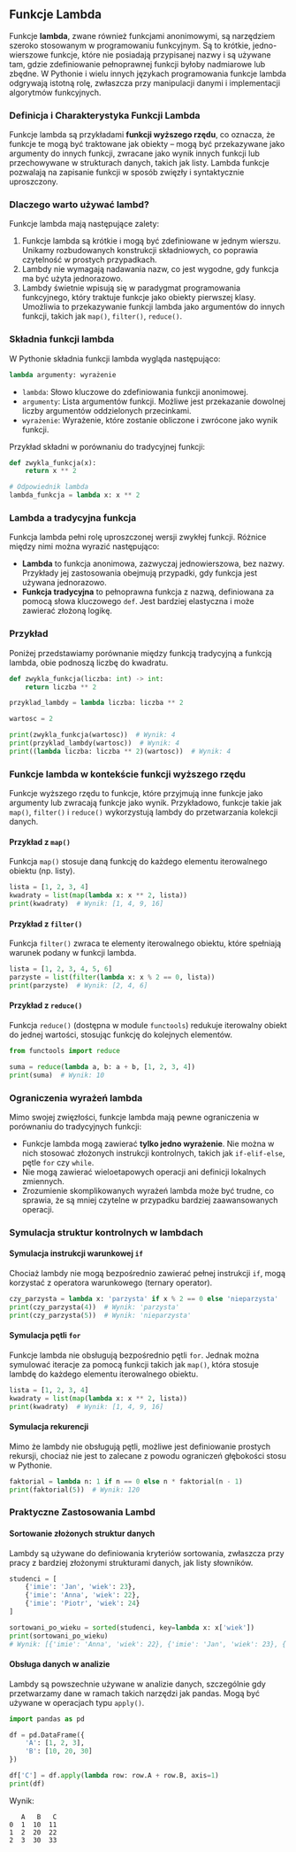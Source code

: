 ## Funkcje Lambda

Funkcje **lambda**, zwane również funkcjami anonimowymi, są narzędziem szeroko stosowanym w programowaniu funkcyjnym. Są to krótkie, jedno-wierszowe funkcje, które nie posiadają przypisanej nazwy i są używane tam, gdzie zdefiniowanie pełnoprawnej funkcji byłoby nadmiarowe lub zbędne. W Pythonie i wielu innych językach programowania funkcje lambda odgrywają istotną rolę, zwłaszcza przy manipulacji danymi i implementacji algorytmów funkcyjnych.

### Definicja i Charakterystyka Funkcji Lambda

Funkcje lambda są przykładami **funkcji wyższego rzędu**, co oznacza, że funkcje te mogą być traktowane jak obiekty – mogą być przekazywane jako argumenty do innych funkcji, zwracane jako wynik innych funkcji lub przechowywane w strukturach danych, takich jak listy. Lambda funkcje pozwalają na zapisanie funkcji w sposób zwięzły i syntaktycznie uproszczony.

### Dlaczego warto używać lambd?

Funkcje lambda mają następujące zalety:

1. Funkcje lambda są krótkie i mogą być zdefiniowane w jednym wierszu. Unikamy rozbudowanych konstrukcji składniowych, co poprawia czytelność w prostych przypadkach.
2. Lambdy nie wymagają nadawania nazw, co jest wygodne, gdy funkcja ma być użyta jednorazowo.
3. Lambdy świetnie wpisują się w paradygmat programowania funkcyjnego, który traktuje funkcje jako obiekty pierwszej klasy. Umożliwia to przekazywanie funkcji lambda jako argumentów do innych funkcji, takich jak `map()`, `filter()`, `reduce()`.

### Składnia funkcji lambda

W Pythonie składnia funkcji lambda wygląda następująco:

```python
lambda argumenty: wyrażenie
```

- `lambda`: Słowo kluczowe do zdefiniowania funkcji anonimowej.
- `argumenty`: Lista argumentów funkcji. Możliwe jest przekazanie dowolnej liczby argumentów oddzielonych przecinkami.
- `wyrażenie`: Wyrażenie, które zostanie obliczone i zwrócone jako wynik funkcji.

Przykład składni w porównaniu do tradycyjnej funkcji:

```python
def zwykla_funkcja(x):
    return x ** 2

# Odpowiednik lambda
lambda_funkcja = lambda x: x ** 2
```

### Lambda a tradycyjna funkcja

Funkcja lambda pełni rolę uproszczonej wersji zwykłej funkcji. Różnice między nimi można wyrazić następująco:

- **Lambda** to funkcja anonimowa, zazwyczaj jednowierszowa, bez nazwy. Przykłady jej zastosowania obejmują przypadki, gdy funkcja jest używana jednorazowo.
- **Funkcja tradycyjna** to pełnoprawna funkcja z nazwą, definiowana za pomocą słowa kluczowego `def`. Jest bardziej elastyczna i może zawierać złożoną logikę.

### Przykład

Poniżej przedstawiamy porównanie między funkcją tradycyjną a funkcją lambda, obie podnoszą liczbę do kwadratu.

```python
def zwykla_funkcja(liczba: int) -> int:
    return liczba ** 2

przyklad_lambdy = lambda liczba: liczba ** 2

wartosc = 2

print(zwykla_funkcja(wartosc))  # Wynik: 4
print(przyklad_lambdy(wartosc))  # Wynik: 4
print((lambda liczba: liczba ** 2)(wartosc))  # Wynik: 4
```

### Funkcje lambda w kontekście funkcji wyższego rzędu

Funkcje wyższego rzędu to funkcje, które przyjmują inne funkcje jako argumenty lub zwracają funkcje jako wynik. Przykładowo, funkcje takie jak `map()`, `filter()` i `reduce()` wykorzystują lambdy do przetwarzania kolekcji danych.

#### Przykład z `map()`

Funkcja `map()` stosuje daną funkcję do każdego elementu iterowalnego obiektu (np. listy).

```python
lista = [1, 2, 3, 4]
kwadraty = list(map(lambda x: x ** 2, lista))
print(kwadraty)  # Wynik: [1, 4, 9, 16]
```

#### Przykład z `filter()`

Funkcja `filter()` zwraca te elementy iterowalnego obiektu, które spełniają warunek podany w funkcji lambda.

```python
lista = [1, 2, 3, 4, 5, 6]
parzyste = list(filter(lambda x: x % 2 == 0, lista))
print(parzyste)  # Wynik: [2, 4, 6]
```

#### Przykład z `reduce()`

Funkcja `reduce()` (dostępna w module `functools`) redukuje iterowalny obiekt do jednej wartości, stosując funkcję do kolejnych elementów.

```python
from functools import reduce

suma = reduce(lambda a, b: a + b, [1, 2, 3, 4])
print(suma)  # Wynik: 10
```

### Ograniczenia wyrażeń lambda

Mimo swojej zwięzłości, funkcje lambda mają pewne ograniczenia w porównaniu do tradycyjnych funkcji:

- Funkcje lambda mogą zawierać **tylko jedno wyrażenie**. Nie można w nich stosować złożonych instrukcji kontrolnych, takich jak `if-elif-else`, pętle `for` czy `while`.
- Nie mogą zawierać wieloetapowych operacji ani definicji lokalnych zmiennych.
- Zrozumienie skomplikowanych wyrażeń lambda może być trudne, co sprawia, że są mniej czytelne w przypadku bardziej zaawansowanych operacji.

### Symulacja struktur kontrolnych w lambdach

#### Symulacja instrukcji warunkowej `if`

Chociaż lambdy nie mogą bezpośrednio zawierać pełnej instrukcji `if`, mogą korzystać z operatora warunkowego (ternary operator).

```python
czy_parzysta = lambda x: 'parzysta' if x % 2 == 0 else 'nieparzysta'
print(czy_parzysta(4))  # Wynik: 'parzysta'
print(czy_parzysta(5))  # Wynik: 'nieparzysta'
```

#### Symulacja pętli `for`

Funkcje lambda nie obsługują bezpośrednio pętli `for`. Jednak można symulować iteracje za pomocą funkcji takich jak `map()`, która stosuje lambdę do każdego elementu iterowalnego obiektu.

```python
lista = [1, 2, 3, 4]
kwadraty = list(map(lambda x: x ** 2, lista))
print(kwadraty)  # Wynik: [1, 4, 9, 16]
```

#### Symulacja rekurencji

Mimo że lambdy nie obsługują pętli, możliwe jest definiowanie prostych rekursji, chociaż nie jest to zalecane z powodu ograniczeń głębokości stosu w Pythonie.

```python
faktorial = lambda n: 1 if n == 0 else n * faktorial(n - 1)
print(faktorial(5))  # Wynik: 120
```

### Praktyczne Zastosowania Lambd

#### Sortowanie złożonych struktur danych

Lambdy są używane do definiowania kryteriów sortowania, zwłaszcza przy pracy z bardziej złożonymi strukturami danych, jak listy słowników.

```python
studenci = [
    {'imie': 'Jan', 'wiek': 23},
    {'imie': 'Anna', 'wiek': 22},
    {'imie': 'Piotr', 'wiek': 24}
]

sortowani_po_wieku = sorted(studenci, key=lambda x: x['wiek'])
print(sortowani_po_wieku)
# Wynik: [{'imie': 'Anna', 'wiek': 22}, {'imie': 'Jan', 'wiek': 23}, {'imie': 'Piotr', 'wiek': 24}]
```

#### Obsługa danych w analizie

Lambdy są powszechnie używane w analizie danych, szczególnie gdy przetwarzamy dane w ramach takich narzędzi jak pandas. Mogą być używane w operacjach typu `apply()`.

```python
import pandas as pd

df = pd.DataFrame({
    'A': [1, 2, 3],
    'B': [10, 20, 30]
})

df['C'] = df.apply(lambda row: row.A + row.B, axis=1)
print(df)
```

Wynik: 

```
   A   B   C
0  1  10  11
1  2  20  22
2  3  30  33
```
